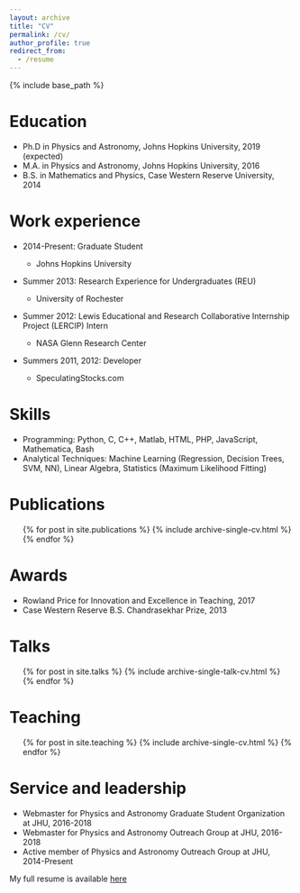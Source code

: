 ```yaml
---
layout: archive
title: "CV"
permalink: /cv/
author_profile: true
redirect_from:
  - /resume
---
```


{% include base_path %}

Education
======
* Ph.D in Physics and Astronomy, Johns Hopkins University, 2019 (expected)
* M.A. in Physics and Astronomy, Johns Hopkins University, 2016
* B.S. in Mathematics and Physics, Case Western Reserve University, 2014

Work experience
======
* 2014-Present: Graduate Student
  * Johns Hopkins University

* Summer 2013: Research Experience for Undergraduates (REU)
  * University of Rochester

* Summer 2012: Lewis Educational and Research Collaborative Internship Project (LERCIP) Intern
  * NASA Glenn Research Center

* Summers 2011, 2012: Developer
  * SpeculatingStocks.com
  
Skills
======
* Programming: Python, C, C++, Matlab, HTML, PHP, JavaScript, Mathematica, Bash
* Analytical Techniques: Machine Learning (Regression, Decision Trees, SVM, NN), Linear Algebra, Statistics (Maximum Likelihood Fitting)

Publications
======
  <ul>{% for post in site.publications %}
    {% include archive-single-cv.html %}
  {% endfor %}</ul>

Awards
======
* Rowland Price for Innovation and Excellence in Teaching, 2017
* Case Western Reserve B.S. Chandrasekhar Prize, 2013
  
Talks
======
  <ul>{% for post in site.talks %}
    {% include archive-single-talk-cv.html %}
  {% endfor %}</ul>
  
Teaching
======
  <ul>{% for post in site.teaching %}
    {% include archive-single-cv.html %}
  {% endfor %}</ul>
  
Service and leadership
======
* Webmaster for Physics and Astronomy Graduate Student Organization at JHU, 2016-2018
* Webmaster for Physics and Astronomy Outreach Group at JHU, 2016-2018
* Active member of Physics and Astronomy Outreach Group at JHU, 2014-Present

My full resume is available [here](http://dnpfeffer.github.io/files/resume_running.pdf)
